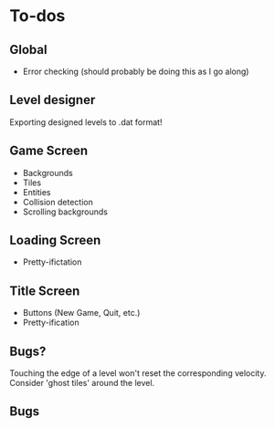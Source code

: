 To-dos
======

Global
------
* Error checking (should probably be doing this as I go along)

Level designer
--------------
Exporting designed levels to .dat format!

Game Screen
-----------
* Backgrounds
* Tiles
* Entities
* Collision detection
* Scrolling backgrounds

Loading Screen
--------------
* Pretty-ifictation

Title Screen
------------
* Buttons (New Game, Quit, etc.)
* Pretty-ification

Bugs?
-----
Touching the edge of a level won't reset the corresponding velocity. Consider 'ghost tiles' around the level.

Bugs
----